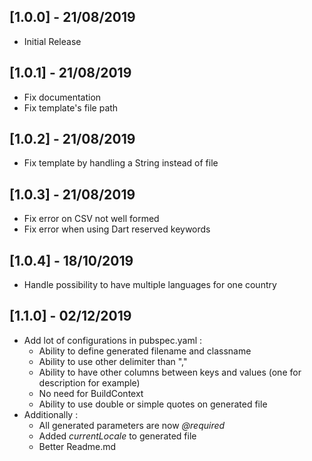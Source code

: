 ## [1.0.0] - 21/08/2019

* Initial Release

## [1.0.1] - 21/08/2019

* Fix documentation
* Fix template's file path

## [1.0.2] - 21/08/2019

* Fix template by handling a String instead of file

## [1.0.3] - 21/08/2019

* Fix error on CSV not well formed
* Fix error when using Dart reserved keywords

## [1.0.4] - 18/10/2019

* Handle possibility to have multiple languages for one country

## [1.1.0] - 02/12/2019  
  
* Add lot of configurations in pubspec.yaml :  
	* Ability to define generated filename and classname
	* Ability to use other delimiter than ","
	* Ability to have other columns between keys and values (one for description for example)
	* No need for BuildContext
	* Ability to use double or simple quotes on generated file
* Additionally :
	* All generated parameters are now *@required*
	* Added *currentLocale* to generated file
	* Better Readme.md